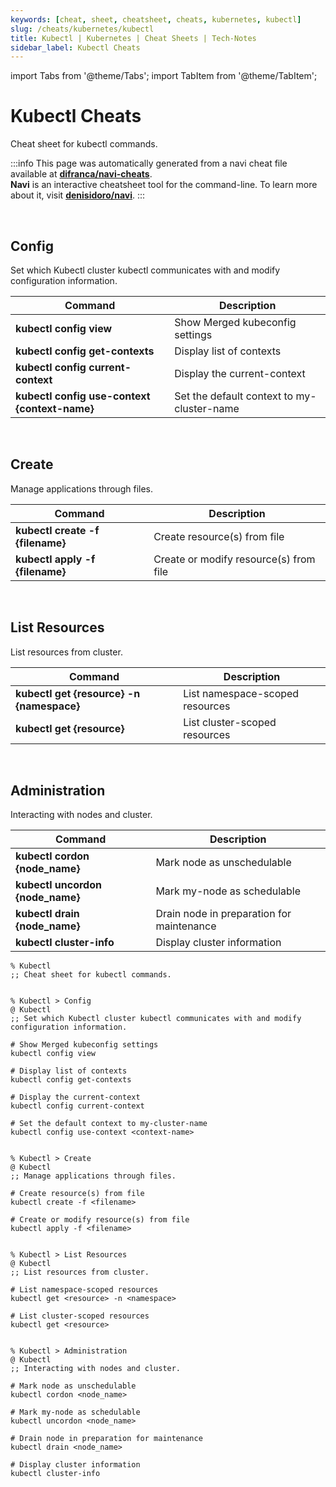 ```yaml
---
keywords: [cheat, sheet, cheatsheet, cheats, kubernetes, kubectl]
slug: /cheats/kubernetes/kubectl
title: Kubectl | Kubernetes | Cheat Sheets | Tech-Notes
sidebar_label: Kubectl Cheats
---
```


import Tabs from '@theme/Tabs';
import TabItem from '@theme/TabItem';

# Kubectl Cheats

Cheat sheet for kubectl commands.

:::info
This page was automatically generated from a navi cheat file available at [**difranca/navi-cheats**](https://github.com/difranca/navi-cheats).<br/>
**Navi** is an interactive cheatsheet tool for the command-line. To learn more about it, visit [**denisidoro/navi**](https://github.com/denisidoro/navi).
:::

<Tabs className="unique-tabs">
<TabItem value="Table Formatted" default>

<br/>

## Config

Set which Kubectl cluster kubectl communicates with and modify configuration information.

| Command | Description |
| ------- | ----------- |
|**kubectl config view**|Show Merged kubeconfig settings|
|**kubectl config get-contexts**|Display list of contexts|
|**kubectl config current-context**|Display the current-context|
|**kubectl config use-context {context-name}**|Set the default context to my-cluster-name|

<br/>

## Create

Manage applications through files.

| Command | Description |
| ------- | ----------- |
|**kubectl create -f {filename}**|Create resource(s) from file|
|**kubectl apply -f {filename}**|Create or modify resource(s) from file|

<br/>

## List Resources

List resources from cluster.

| Command | Description |
| ------- | ----------- |
|**kubectl get {resource} -n {namespace}**|List namespace-scoped resources|
|**kubectl get {resource}**|List cluster-scoped resources|

<br/>

## Administration

Interacting with nodes and cluster.

| Command | Description |
| ------- | ----------- |
|**kubectl cordon {node_name}**|Mark node as unschedulable|
|**kubectl uncordon {node_name}**|Mark my-node as schedulable|
|**kubectl drain {node_name}**|Drain node in preparation for maintenance|
|**kubectl cluster-info**|Display cluster information|


</TabItem>
<TabItem value="Navi Cheat">

```
% Kubectl
;; Cheat sheet for kubectl commands.


% Kubectl > Config
@ Kubectl
;; Set which Kubectl cluster kubectl communicates with and modify configuration information.

# Show Merged kubeconfig settings
kubectl config view

# Display list of contexts
kubectl config get-contexts

# Display the current-context
kubectl config current-context

# Set the default context to my-cluster-name
kubectl config use-context <context-name>


% Kubectl > Create
@ Kubectl
;; Manage applications through files.

# Create resource(s) from file
kubectl create -f <filename>

# Create or modify resource(s) from file
kubectl apply -f <filename>


% Kubectl > List Resources
@ Kubectl
;; List resources from cluster.

# List namespace-scoped resources
kubectl get <resource> -n <namespace>

# List cluster-scoped resources
kubectl get <resource>


% Kubectl > Administration
@ Kubectl
;; Interacting with nodes and cluster.

# Mark node as unschedulable
kubectl cordon <node_name>

# Mark my-node as schedulable
kubectl uncordon <node_name>

# Drain node in preparation for maintenance
kubectl drain <node_name>

# Display cluster information
kubectl cluster-info

```

</TabItem>
</Tabs>
